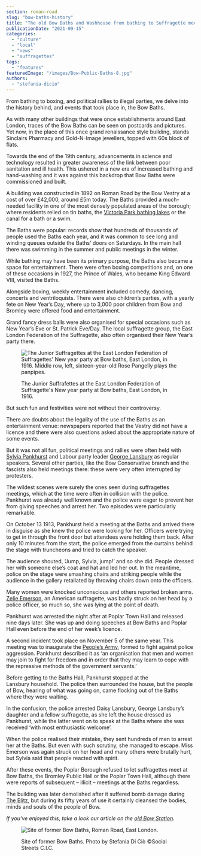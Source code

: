 ```yaml
---
section: roman-road
slug: "bow-baths-history"
title: "The old Bow Baths and Washhouse from bathing to Suffragette meetings"
publicationDate: "2021-09-15"
categories: 
  - "culture"
  - "local"
  - "news"
  - "suffragettes"
tags: 
  - "features"
featuredImage: "/images/Bow-Public-Baths-8.jpg"
authors: 
  - "stefania-dicio"
---
```


From bathing to boxing, and political rallies to illegal parties, we delve into the history behind, and events that took place in, the Bow Baths.

As with many other buildings that were once establishments around East London, traces of the Bow Baths can be seen on postcards and pictures. Yet now, in the place of this once grand renaissance style building, stands Sinclairs Pharmacy and Gold-N-Image jewellers, topped with 60s block of flats.

Towards the end of the 19th century, advancements in science and technology resulted in greater awareness of the link between poor sanitation and ill health. This ushered in a new era of increased bathing and hand-washing and it was against this backdrop that Bow Baths were commissioned and built.

A building was constructed in 1892 on Roman Road by the Bow Vestry at a cost of over £42,000, around £5m today. The Baths provided a much-needed facility in one of the most densely populated areas of the borough; where residents relied on tin baths, the [Victoria Park bathing lakes](https://romanroadlondon.com/victoria-park-bathing-lakes-and-lido/) or the canal for a bath or a swim.

The Baths were popular: records show that hundreds of thousands of people used the Baths each year, and it was common to see long and winding queues outside the Baths’ doors on Saturdays. In the main hall there was swimming in the summer and public meetings in the winter.

While bathing may have been its primary purpose, the Baths also became a space for entertainment. There were often boxing competitions and, on one of these occasions in 1927, the Prince of Wales, who became King Edward VIII, visited the Baths. 

Alongside boxing, weekly entertainment included comedy, dancing, concerts and ventriloquists. There were also children’s parties, with a yearly fete on New Year’s Day, where up to 3,000 poor children from Bow and Bromley were offered food and entertainment. 

Grand fancy dress balls were also organised for special occasions such as New Year’s Eve or St. Patrick Eve/Day. The local suffragette group, the East London Federation of the Suffragette, also often organised their New Year’s party there. 

<figure>

![The Junior Suffragettes at the East London Federation of Suffragettes' New year party at Bow baths, East London, in 1916. Middle row, left, sixteen-year-old Rose Pangelly plays the panpipes.](/images/Suffragettes-children-pageant-Bow-Baths-photo-Norah-Smyth-copyright-inst-social-history-1024x683.jpg)

<figcaption>

The Junior Suffrafettes at the East London Federation of Suffragette's New year party at Bow baths, East London, in 1916.

</figcaption>

</figure>

But such fun and festivities were not without their controversy. 

There are doubts about the legality of the use of the Baths as an entertainment venue: newspapers reported that the Vestry did not have a licence and there were also questions asked about the appropriate nature of some events.

But it was not all fun, political meetings and rallies were often held with [Sylvia Pankhurst](https://romanroadlondon.com/bows-suffragette-secrets-sylvia-pankhurst-east-end-suffrage/) and Labour party leader [George Lansbury](https://romanroadlondon.com/george-lansbury-labour-mp-bow-bromley/) as regular speakers. Several other parties, like the Bow Conservative branch and the fascists also held meetings there: these were very often interrupted by protesters.

The wildest scenes were surely the ones seen during suffragettes meetings, which at the time were often in collision with the police. Pankhurst was already well known and the police were eager to prevent her from giving speeches and arrest her. Two episodes were particularly remarkable. 

On October 13 1913, Pankhurst held a meeting at the Baths and arrived there in disguise as she knew the police were looking for her. Officers were trying to get in through the front door but attendees were holding them back. After only 10 minutes from the start, the police emerged from the curtains behind the stage with truncheons and tried to catch the speaker. 

The audience shouted, ‘Jump, Sylvia, jump!’ and so she did. People dressed her with someone else’s coat and hat and led her out. In the meantime, police on the stage were smashing chairs and striking people while the audience in the gallery retaliated by throwing chairs down onto the officers. 

Many women were knocked unconscious and others reported broken arms. [Zelie Emerson](https://romanroadlondon.com/sylvia-pankhurst-womens-workers-dreadnought-newspaper-bow/), an American suffragette, was badly struck on her head by a police officer, so much so, she was lying at the point of death. 

Pankhurst was arrested the night after at Poplar Town Hall and released nine days later. She was up and doing speeches at Bow Baths and Poplar Hall even before the end of her week’s licence. 

A second incident took place on November 5 of the same year. This meeting was to inaugurate the [People’s Army](https://romanroadlondon.com/peoples-army-suffragettes-victoria-park/), formed to fight against police aggression. Pankhurst described it as ‘an organisation that men and women may join to fight for freedom and in order that they may learn to cope with the repressive methods of the government servants.’

Before getting to the Baths Hall, Pankhurst stopped at the Lansbury household. The police then surrounded the house, but the people of Bow, hearing of what was going on, came flocking out of the Baths where they were waiting. 

In the confusion, the police arrested Daisy Lansbury, George Lansbury’s daughter and a fellow suffragette, as she left the house dressed as Pankhurst, while the latter went on to speak at the Baths where she was received ‘with most enthusiastic welcome’.

When the police realised their mistake, they sent hundreds of men to arrest her at the Baths. But even with such scrutiny, she managed to escape. Miss Emerson was again struck on her head and many others were brutally hurt, but Sylvia said that people reacted with spirit.

After these events, the Poplar Borough refused to let suffragettes meet at Bow Baths, the Bromley Public Hall or the Poplar Town Hall, although there were reports of subsequent – illicit – meetings at the Baths regardless. 

The building was later demolished after it suffered bomb damage during [The Blitz](https://romanroadlondon.com/bow-bethnal-green-blitz-deaths/), but during its fifty years of use it certainly cleansed the bodies, minds and souls of the people of Bow. 

_If you've enjoyed this, take a look our article on the [old Bow Station](https://romanroadlondon.com/bow-station-history/)._

<figure>

![Site of former Bow Baths, Roman Road, East London.](/images/Site-of-former-Bow-Baths-1024x683.jpg)

<figcaption>

Site of former Bow Baths. Photo by Stefania Di Ciò ©Social Streets C.I.C.

</figcaption>

</figure>


